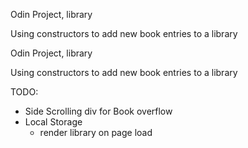 Odin Project, library

Using constructors to add new book entries to a library

Odin Project, library

Using constructors to add new book entries to a library


TODO:



- Side Scrolling div for Book overflow
- Local Storage
    - render library on page load